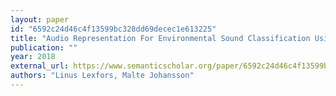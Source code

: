 ```yaml
---
layout: paper
id: "6592c24d46c4f13599bc328dd69decec1e613225"
title: "Audio Representation For Environmental Sound Classification Using Convolutional Neural Networks"
publication: ""
year: 2018
external_url: https://www.semanticscholar.org/paper/6592c24d46c4f13599bc328dd69decec1e613225
authors: "Linus Lexfors, Malte Johansson"
---
```

